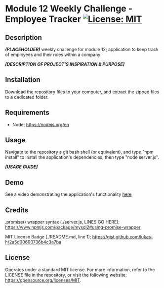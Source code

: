 # Module 12 Weekly Challenge - Employee Tracker [![License: MIT](https://img.shields.io/badge/License-MIT-yellow.svg)](https://opensource.org/licenses/MIT)

## Description

***(PLACEHOLDER)*** weekly challenge for module 12; application to keep track of employees and their roles within a company 

***[DESCRIPTION OF PROJECT'S INSPIRATION & PURPOSE]***

## Installation

Download the repository files to your computer, and extract the zipped files to a dedicated folder.

## Requirements

- Node; https://nodejs.org/en

## Usage

Navigate to the repository a git bash shell (or equivalent), and type "npm install" to install the application's dependencies, then type "node server.js".

***[USAGE GUIDE]***

## Demo

See a video demonstrating the application's functionality [here](https://drive.google.com/file/d/1XECtJYSkQwwINax6ozshTokKuGojLQSx/view?usp=sharing)

## Credits

.promise() wrapper syntax (./server.js, LINES GO HERE);
https://www.npmjs.com/package/mysql2#using-promise-wrapper

MIT License Badge (./README.md, line 1);
https://gist.github.com/lukas-h/2a5d00690736b4c3a7ba

## License

Operates under a standard MIT license. For more information, refer to the LICENSE file in the repository, or visit the following website; https://opensource.org/licenses/MIT.